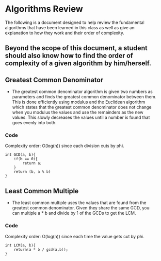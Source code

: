 # Algorithms Review
The following is a document designed to help review the fundamental algorithms that have been learned in this class as well as give an explanation to how they work and their order of complexity.

Beyond the scope of this document, a student should also know how to find the order of complexity of a given algorithm by him/herself.
---

## Greatest Common Denominator
* The greatest common denominator algorithm is given two numbers as parameters and finds the greatest common denominator between them. This is done efficiently using modulus and the Euclidean algorithm which states that the greatest common denominator does not change when you modulus the values and use the remainders as the new values. This slowly decreases the values until a number is found that goes evenly into both.

### Code
Complexity order: O(log(n)) since each division cuts by phi.

    int GCD(a, b){
        if(b == 0){
            return a;
        }
        return (b, a % b)
    }

## Least Common Multiple
* The least common multiple uses the values that are found from the greatest common denominator. Given they share the same GCD, you can multiple a * b and divide by 1 of the GCDs to get the LCM.

### Code
Complexity order: O(log(n)) since each time the value gets cut by phi.

    int LCM(a, b){
        return(a * b / gcd(a,b));
    }

